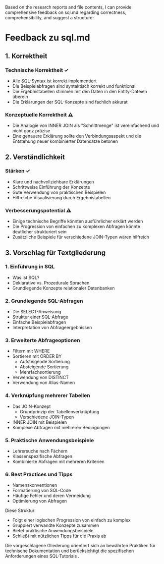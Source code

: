 Based on the research reports and file contents, I can provide comprehensive feedback on sql.md regarding correctness, comprehensibility, and suggest a structure:

# Feedback zu sql.md

## 1. Korrektheit

### Technische Korrektheit ✓
- Alle SQL-Syntax ist korrekt implementiert 
- Die Beispielabfragen sind syntaktisch korrekt und funktional 
- Die Ergebnistabellen stimmen mit den Daten in den Entity-Dateien überein 
- Die Erklärungen der SQL-Konzepte sind fachlich akkurat 

### Konzeptuelle Korrektheit ⚠️
- Die Analogie von INNER JOIN als "Schnittmenge" ist vereinfachend und nicht ganz präzise 
- Eine genauere Erklärung sollte den Verbindungsaspekt und die Entstehung neuer kombinierter Datensätze betonen 

## 2. Verständlichkeit

### Stärken ✓
- Klare und nachvollziehbare Erklärungen 
- Schrittweise Einführung der Konzepte 
- Gute Verwendung von praktischen Beispielen 
- Hilfreiche Visualisierung durch Ergebnistabellen 

### Verbesserungspotential ⚠️
- Einige technische Begriffe könnten ausführlicher erklärt werden 
- Die Progression von einfachen zu komplexen Abfragen könnte deutlicher strukturiert sein 
- Zusätzliche Beispiele für verschiedene JOIN-Typen wären hilfreich 

## 3. Vorschlag für Textgliederung

### 1. Einführung in SQL
- Was ist SQL?
- Deklarative vs. Prozedurale Sprachen
- Grundlegende Konzepte relationaler Datenbanken

### 2. Grundlegende SQL-Abfragen
- Die SELECT-Anweisung
- Struktur einer SQL-Abfrage
- Einfache Beispielabfragen
- Interpretation von Abfrageergebnissen

### 3. Erweiterte Abfrageoptionen
- Filtern mit WHERE
- Sortieren mit ORDER BY
  - Aufsteigende Sortierung
  - Absteigende Sortierung
  - Mehrfachsortierung
- Verwendung von DISTINCT
- Verwendung von Alias-Namen

### 4. Verknüpfung mehrerer Tabellen
- Das JOIN-Konzept
  - Grundprinzip der Tabellenverknüpfung
  - Verschiedene JOIN-Typen
- INNER JOIN mit Beispielen
- Komplexe Abfragen mit mehreren Bedingungen

### 5. Praktische Anwendungsbeispiele
- Lehrersuche nach Fächern
- Klassenspezifische Abfragen
- Kombinierte Abfragen mit mehreren Kriterien

### 6. Best Practices und Tipps
- Namenskonventionen
- Formatierung von SQL-Code
- Häufige Fehler und deren Vermeidung
- Optimierung von Abfragen

Diese Struktur:
- Folgt einer logischen Progression von einfach zu komplex 
- Gruppiert verwandte Konzepte zusammen 
- Bietet praktische Anwendungsbeispiele 
- Schließt mit nützlichen Tipps für die Praxis ab 

Die vorgeschlagene Gliederung orientiert sich an bewährten Praktiken für technische Dokumentation und berücksichtigt die spezifischen Anforderungen eines SQL-Tutorials .